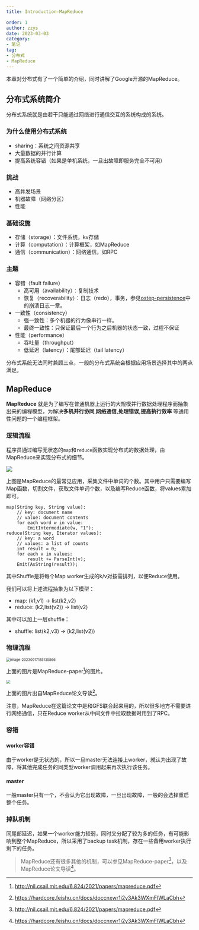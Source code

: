 ```yaml
---
title: Introduction-MapReduce

order: 1
author: zzys
date: 2023-03-03
category:
- 笔记
tag:
- 分布式
- MapReduce
---
```


本章对分布式有了一个简单的介绍，同时讲解了Google开源的MapReduce。

## 分布式系统简介

分布式系统就是由若干只能通过网络进行通信交互的系统构成的系统。

### 为什么使用分布式系统

- sharing：系统之间资源共享
- 大量数据的并行计算
- 提高系统容错（如果是单机系统，一旦出故障即服务完全不可用）

### 挑战

- 高并发场景
- 机器故障（网络分区）
- 性能

### 基础设施

- 存储（storage）：文件系统，kv存储
- 计算（computation）：计算框架，如MapReduce
- 通信（communication）：网络通信，如RPC

### 主题

- 容错（fault failure）
  - 高可用（availability）：复制技术
  - 恢复（recoverability）：日志（redo），事务，参见[ostep-persistence](../../basic/ostep/ostep-persistence.md)中的崩溃日志一章。
- 一致性（consistency）
  - 强一致性：多个机器的行为像串行一样。
  - 最终一致性：只保证最后一个行为之后机器的状态一致，过程不保证
- 性能（performance）
  - 吞吐量（throughput）
  - 低延迟（latency）：尾部延迟（tail latency）

分布式系统无法同时兼顾三点，一般的分布式系统会根据应用场景选择其中的两点满足。

## MapReduce

 **MapReduce**  就是为了编写在普通机器上运行的大规模并行数据处理程序而抽象出来的编程模型，为解决**多机并行协同**,**网络通信,处理错误,提高执行效率** 等通用性问题的一个编程框架。

### 逻辑流程

程序员通过编写无状态的`map`和`reduce`函数实现分布式的数据处理，由MapReduce来实现分布式的细节。

![](https://blog-zzys.oss-cn-beijing.aliyuncs.com/articles/2441fb4db13f788cf4f76fa72eb955a3.png)

上图是MapReduce的最常见应用，采集文件中单词的个数。其中用户只需要编写Map函数，切割文件，获取文件单词个数，以及编写Reduce函数，将values累加即可。

```
map(String key, String value):
	// key: document name
	// value: document contents
	for each word w in value:
		EmitIntermediate(w, "1");
reduce(String key, Iterator values):
	// key: a word
	// values: a list of counts
	int result = 0;
	for each v in values:
		result += ParseInt(v);
	Emit(AsString(result));
```

其中Shuffle是将每个Map worker生成的k/v对按需排列，以便Reduce使用。

我们可以将上述流程抽象为以下模型：

- map: (k1,v1) -> list(k2,v2)
- reduce: (k2,list(v2)) -> list(v2)

其中可以加上一层shuffle：

- shuffle: list(k2,v3) -> (k2,list(v2))

### 物理流程

<img src="https://blog-zzys.oss-cn-beijing.aliyuncs.com/articles/c26cce3bc7bbea604b0cf8ebf3cba20e.png" alt="image-20230917185135866" style="zoom:67%;" />

上面的图片是MapReduce-paper[^MapReduce-paper]的图片。

<img src="https://blog-zzys.oss-cn-beijing.aliyuncs.com/articles/fccdaf0f73cd0d08ec07d293eb2756c0.svg" style="zoom:67%;" />

上面的图片出自MapReduce论文导读[^MapReduce论文导读]。

注意，MapReduce在这篇论文中是和GFS联合起来用的，所以很多地方不需要进行网络通信，只在Reduce worker从中间文件中拉取数据时用到了RPC。

### 容错

#### worker容错

由于worker是无状态的，所以一旦master无法连接上worker，就认为出现了故障，将其他完成任务的同类型worker调用起来再次执行该任务。

#### master

一般master只有一个，不会认为它出现故障，一旦出现故障，一般的会选择重启整个任务。

### 掉队机制

同尾部延迟，如果一个worker能力较弱，同时又分配了较为多的任务，有可能影响到整个MapReduce，所以采用了backup task机制，存在一些备用worker执行剩下的任务。

> MapReduce还有很多其他的机制，可以参见MapReduce-paper[^MapReduce-paper]，以及MapReduce论文导读[^MapReduce论文导读]。



[^MapReduce-paper]: http://nil.csail.mit.edu/6.824/2021/papers/mapreduce.pdf

[^MapReduce论文导读]: https://hardcore.feishu.cn/docs/doccnxwr1i2y3Ak3WXmFlWLaCbh
